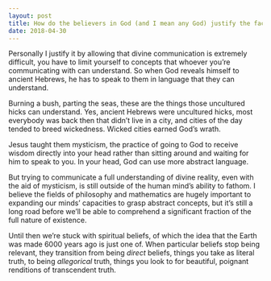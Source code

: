 ```yaml
---
layout: post
title: How do the believers in God (and I mean any God) justify the fact that God is eternal, yet He created &quot;something,&quot; the human being 6,000 years ago or &quot;matter&quot; billions years before (depending on faith), at a certain point in time?
date: 2018-04-30
---
```


<p>Personally I justify it by allowing that divine communication is extremely difficult, you have to limit yourself to concepts that whoever you’re communicating with can understand. So when God reveals himself to ancient Hebrews, he has to speak to them in language that they can understand.</p><p>Burning a bush, parting the seas, these are the things those uncultured hicks can understand. Yes, ancient Hebrews were uncultured hicks, most everybody was back then that didn’t live in a city, and cities of the day tended to breed wickedness. Wicked cities earned God’s wrath.</p><p>Jesus taught them mysticism, the practice of going to God to receive wisdom directly into your head rather than sitting around and waiting for him to speak to you. In your head, God can use more abstract language.</p><p>But trying to communicate a full understanding of divine reality, even with the aid of mysticism, is still outside of the human mind’s ability to fathom. I believe the fields of philosophy and mathematics are hugely important to expanding our minds’ capacities to grasp abstract concepts, but it’s still a long road before we’ll be able to comprehend a significant fraction of the full nature of existence.</p><p>Until then we’re stuck with spiritual beliefs, of which the idea that the Earth was made 6000 years ago is just one of. When particular beliefs stop being relevant, they transition from being <i>direct</i> beliefs, things you take as literal truth, to being <i>allegorical</i> truth, things you look to for beautiful, poignant renditions of transcendent truth.</p>
